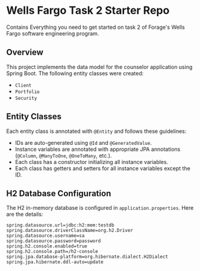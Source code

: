# Wells Fargo Task 2 Starter Repo

Contains Everything you need to get started on task 2 of Forage's Wells Fargo software engineering program.

## Overview

This project implements the data model for the counselor application using Spring Boot. The following entity classes were created:

- `Client`
- `Portfolio`
- `Security`

## Entity Classes

Each entity class is annotated with `@Entity` and follows these guidelines:
- IDs are auto-generated using `@Id` and `@GeneratedValue`.
- Instance variables are annotated with appropriate JPA annotations (`@Column`, `@ManyToOne`, `@OneToMany`, etc.).
- Each class has a constructor initializing all instance variables.
- Each class has getters and setters for all instance variables except the ID.

## H2 Database Configuration

The H2 in-memory database is configured in `application.properties`. Here are the details:

```properties
spring.datasource.url=jdbc:h2:mem:testdb
spring.datasource.driverClassName=org.h2.Driver
spring.datasource.username=sa
spring.datasource.password=password
spring.h2.console.enabled=true
spring.h2.console.path=/h2-console
spring.jpa.database-platform=org.hibernate.dialect.H2Dialect
spring.jpa.hibernate.ddl-auto=update
